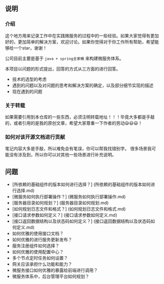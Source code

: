 ## 说明

### 介绍
这个地方用来记录工作中在实践微服务的过程中的一些经验。如果大家觉得有更加好的，更加简单的解决方案，欢迎讨论。如果你觉得对于你工作所有帮助，希望能够给一个star，谢谢！

公司目前主要是基于 `java + spring全家桶` 来构建微服务体系。

本项目以问题的形式提出，回答的方式从三方面的进行回答。

 - 技术的选型的考虑
 - 遇到的问题以及对问题的思考和解决方案的确定，以及部分细节实现的描述
 - 现在遇到的问题


### 关于转载
如果需要引用到本仓库的一些东西，必须注明转载地址！！！毕竟大多都是手敲的，或者引用的是我的原创文章，希望大家尊重一下作者的劳动😃😃😃！

### 如何对该开源文档进行贡献
笔记内容大多是手敲，所以难免会有笔误，你可以帮我找错别字。
很多场景我可能没有涉及到，所以你可以对其他一些场景进行补充说明。



## 问题
 - [所依赖的基础组件的版本如何进行选择？] (所依赖的基础组件的版本如何进行选择.md)
 - [微服务如何执行部署操作？] (微服务如何执行部署操作.md)
 - [服务器目录如何规划？] (服务器目录如何规划.md)
 - [如何规划日志文件和格式？] (如何规划日志文件和格式.md)
 - [接口请求参数如何定义？] (接口请求参数如何定义.md)
 - [接口返回数据结构以及状态码如何定义？] (接口返回数据结构以及状态码如何定义.md)
 - 如何优雅的使用接口文档？
 - 如何优雅的进行服务更新发布？
 - 服务注册组件如何选择？
 - 如何优雅的使用配置中心？
 - 多个节点定时任务如何设置？
 - 网关应该承担什么功能和能力？
 - 微服务接口如何优雅的暴露给前端进行调用？
 - 微服务体系中，后台管理平台如何规划？


 